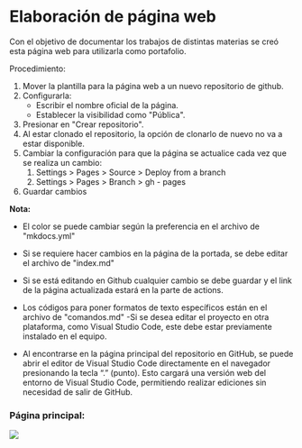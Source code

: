 # Elaboración de página web

Con el objetivo de documentar los trabajos de distintas materias se creó esta página web para utilizarla como portafolio. 

Procedimiento:

1. Mover la plantilla para la página web a un nuevo repositorio de github. 
2. Configurarla: 
    - Escribir el nombre oficial de la página.
    - Establecer la visibilidad como "Pública". 
3. Presionar en "Crear repositorio". 
4. Al estar clonado el repositorio, la opción de clonarlo de nuevo no va a estar disponible. 
5. Cambiar la configuración para que la página se actualice cada vez que se realiza un cambio:
    1. Settings > Pages > Source > Deploy from a branch
    2. Settings > Pages > Branch > gh - pages
6. Guardar cambios 

**Nota:** 
- El color se puede cambiar según la preferencia en el archivo de 
"mkdocs.yml"

- Si se requiere hacer cambios en la página de la portada, se debe editar el archivo de "index.md"

- Si se está editando en Github cualquier cambio se debe guardar y el link de la página actualizada estará en la parte de actions. 

- Los códigos para poner formatos de texto específicos están en el archivo de "comandos.md"
-Si se desea editar el proyecto en otra plataforma, como Visual Studio Code, este debe estar previamente instalado en el equipo.

- Al encontrarse en la página principal del repositorio en GitHub, se puede abrir el editor de Visual Studio Code directamente en el navegador presionando la tecla “.” (punto).
Esto cargará una versión web del entorno de Visual Studio Code, permitiendo realizar ediciones sin necesidad de salir de GitHub.


### Página principal:

![](https://anapaumen168.github.io/miportafolio_mecatronica/Introducci%C3%B3n%20a%20la%20Mecatr%C3%B3nica/Captura%20de%20pantalla%20(183).png)

